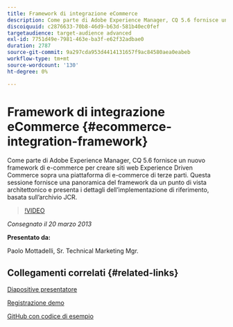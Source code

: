 ```yaml
---
title: Framework di integrazione eCommerce
description: Come parte di Adobe Experience Manager, CQ 5.6 fornisce un nuovo framework Commerce per creare siti web Experience Driven Commerce sopra una piattaforma di e-commerce di terze parti. Questa sessione fornisce una panoramica del framework da un punto di vista architettonico e presenta alcuni dettagli dell’implementazione di riferimento, basata sull’archivio JCR.
discoiquuid: c2876633-70b8-46d9-b63d-581b40ec0fef
targetaudience: target-audience advanced
exl-id: 7751d49e-7981-463e-ba3f-e62f32adbae0
duration: 2787
source-git-commit: 9a297cda953d4414131657f9ac84580aea0eabeb
workflow-type: tm+mt
source-wordcount: '130'
ht-degree: 0%

---
```


# Framework di integrazione eCommerce {#ecommerce-integration-framework}

Come parte di Adobe Experience Manager, CQ 5.6 fornisce un nuovo framework di e-commerce per creare siti web Experience Driven Commerce sopra una piattaforma di e-commerce di terze parti. Questa sessione fornisce una panoramica del framework da un punto di vista architettonico e presenta i dettagli dell’implementazione di riferimento, basata sull’archivio JCR.

>[!VIDEO](https://video.tv.adobe.com/v/19577/?quality=9)

*Consegnato il 20 marzo 2013*

**Presentato da:**

Paolo Mottadelli, Sr. Technical Marketing Mgr.

## Collegamenti correlati {#related-links}

[Diapositive presentatore](https://www.slideshare.net/paolomoz/aem-cq-ecommerce-framework)

[Registrazione demo](https://vimeo.com/62251523)

[GitHub con codice di esempio](https://github.com/paolomoz/cq-commerce-impl-sample)
